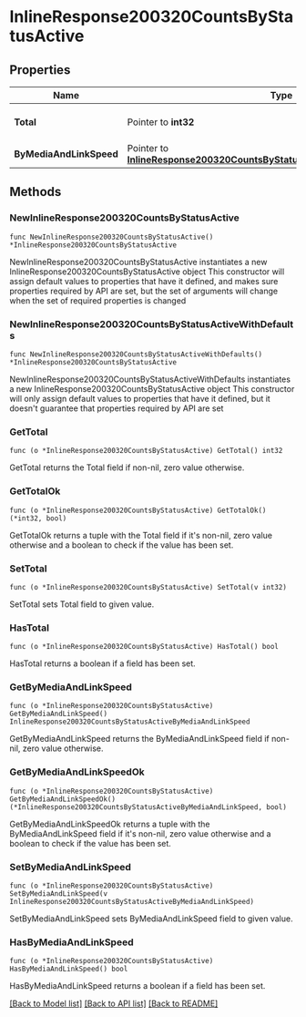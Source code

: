 # InlineResponse200320CountsByStatusActive

## Properties

Name | Type | Description | Notes
------------ | ------------- | ------------- | -------------
**Total** | Pointer to **int32** | The total number of active ports | [optional] 
**ByMediaAndLinkSpeed** | Pointer to [**InlineResponse200320CountsByStatusActiveByMediaAndLinkSpeed**](InlineResponse200320CountsByStatusActiveByMediaAndLinkSpeed.md) |  | [optional] 

## Methods

### NewInlineResponse200320CountsByStatusActive

`func NewInlineResponse200320CountsByStatusActive() *InlineResponse200320CountsByStatusActive`

NewInlineResponse200320CountsByStatusActive instantiates a new InlineResponse200320CountsByStatusActive object
This constructor will assign default values to properties that have it defined,
and makes sure properties required by API are set, but the set of arguments
will change when the set of required properties is changed

### NewInlineResponse200320CountsByStatusActiveWithDefaults

`func NewInlineResponse200320CountsByStatusActiveWithDefaults() *InlineResponse200320CountsByStatusActive`

NewInlineResponse200320CountsByStatusActiveWithDefaults instantiates a new InlineResponse200320CountsByStatusActive object
This constructor will only assign default values to properties that have it defined,
but it doesn't guarantee that properties required by API are set

### GetTotal

`func (o *InlineResponse200320CountsByStatusActive) GetTotal() int32`

GetTotal returns the Total field if non-nil, zero value otherwise.

### GetTotalOk

`func (o *InlineResponse200320CountsByStatusActive) GetTotalOk() (*int32, bool)`

GetTotalOk returns a tuple with the Total field if it's non-nil, zero value otherwise
and a boolean to check if the value has been set.

### SetTotal

`func (o *InlineResponse200320CountsByStatusActive) SetTotal(v int32)`

SetTotal sets Total field to given value.

### HasTotal

`func (o *InlineResponse200320CountsByStatusActive) HasTotal() bool`

HasTotal returns a boolean if a field has been set.

### GetByMediaAndLinkSpeed

`func (o *InlineResponse200320CountsByStatusActive) GetByMediaAndLinkSpeed() InlineResponse200320CountsByStatusActiveByMediaAndLinkSpeed`

GetByMediaAndLinkSpeed returns the ByMediaAndLinkSpeed field if non-nil, zero value otherwise.

### GetByMediaAndLinkSpeedOk

`func (o *InlineResponse200320CountsByStatusActive) GetByMediaAndLinkSpeedOk() (*InlineResponse200320CountsByStatusActiveByMediaAndLinkSpeed, bool)`

GetByMediaAndLinkSpeedOk returns a tuple with the ByMediaAndLinkSpeed field if it's non-nil, zero value otherwise
and a boolean to check if the value has been set.

### SetByMediaAndLinkSpeed

`func (o *InlineResponse200320CountsByStatusActive) SetByMediaAndLinkSpeed(v InlineResponse200320CountsByStatusActiveByMediaAndLinkSpeed)`

SetByMediaAndLinkSpeed sets ByMediaAndLinkSpeed field to given value.

### HasByMediaAndLinkSpeed

`func (o *InlineResponse200320CountsByStatusActive) HasByMediaAndLinkSpeed() bool`

HasByMediaAndLinkSpeed returns a boolean if a field has been set.


[[Back to Model list]](../README.md#documentation-for-models) [[Back to API list]](../README.md#documentation-for-api-endpoints) [[Back to README]](../README.md)


